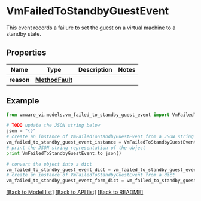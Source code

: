 # VmFailedToStandbyGuestEvent

This event records a failure to set the guest on a virtual machine to a standby state. 

## Properties
Name | Type | Description | Notes
------------ | ------------- | ------------- | -------------
**reason** | [**MethodFault**](MethodFault.md) |  | 

## Example

```python
from vmware_vi.models.vm_failed_to_standby_guest_event import VmFailedToStandbyGuestEvent

# TODO update the JSON string below
json = "{}"
# create an instance of VmFailedToStandbyGuestEvent from a JSON string
vm_failed_to_standby_guest_event_instance = VmFailedToStandbyGuestEvent.from_json(json)
# print the JSON string representation of the object
print VmFailedToStandbyGuestEvent.to_json()

# convert the object into a dict
vm_failed_to_standby_guest_event_dict = vm_failed_to_standby_guest_event_instance.to_dict()
# create an instance of VmFailedToStandbyGuestEvent from a dict
vm_failed_to_standby_guest_event_form_dict = vm_failed_to_standby_guest_event.from_dict(vm_failed_to_standby_guest_event_dict)
```
[[Back to Model list]](../README.md#documentation-for-models) [[Back to API list]](../README.md#documentation-for-api-endpoints) [[Back to README]](../README.md)


